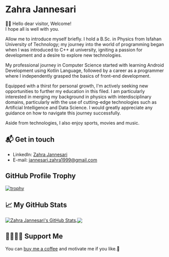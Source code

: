 # Zahra Jannesari

👋🏻 Hello dear visitor, Welcome!<br>
I hope all is well with you.

Allow me to introduce myself briefly. I hold a B.Sc. in Physics from Isfahan University of Technology; my journey into the world of programming began when I was introduced to C++ at university, igniting a passion for development and a desire to explore new technologies.

My professional journey in Computer Science started with learning Android Development using Kotlin Language, followed by a career as a programmer where I independently grasped the basics of front-end development.

Equipped with a thirst for personal growth, I'm actively seeking new opportunities to further my education in this filed. I am particularly interested in merging my background in physics with interdisciplinary domains, particularly with the use of cutting-edge technologies such as Artificial Intelligence and Data Science. I would greatly appreciate any guidance on how to navigate this journey successfully.

Aside from technologies, I also enjoy sports, movies and music.

## 📬 Get in touch

- LinkedIn: [Zahra Jannesari][1]
- E-mail: [jannesari.zahra1999@gmail.com][2]

## GitHub Profile Trophy

[![trophy](https://github-profile-trophy.vercel.app/?username=Zahra-Jannesari)](https://github.com/ryo-ma/github-profile-trophy)


## &#x1f4c8; My GitHub Stats



<a href="https://github.com/in/Zahra-Jannesari">
  <img align="center" src="https://github-readme-stats.vercel.app/api?username=Zahra-Jannesari&show_icons=true&line_height=27&count_private=true&title_color=ffffff&text_color=c9cacc&icon_color=2bbc8a&bg_color=1d1f21" alt="Zahra Jannesari's GitHub Stats" />
</a>
<a href="https://github.com/in/Zahra-Jannesari">
  <img align="center" src="https://github-readme-stats.vercel.app/api/top-langs/?username=Zahra-Jannesari&hide=Jupyter Notebook,html&title_color=ffffff&text_color=c9cacc&icon_color=2bbc8a&bg_color=1d1f21" />
</a>


[1]: https://www.linkedin.com/in/jannesari-zahra/
[2]: https://jannesari.zahra1999@gmail.com
[3]: https://www.buymeacoffee.com/zarisa

## 🤜🏻🤛🏻 Support Me

You can [buy me a coffee][3] and motivate me if you like.🌹

